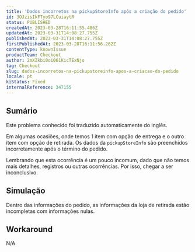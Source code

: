 ```yaml
---
title: 'Dados incorretos na pickupStoreInfo após a criação do pedido'
id: 3OJzisIkFTyo97LCuiaytR
status: PUBLISHED
createdAt: 2023-03-28T16:11:55.486Z
updatedAt: 2023-03-31T14:08:27.755Z
publishedAt: 2023-03-31T14:08:27.755Z
firstPublishedAt: 2023-03-28T16:11:56.262Z
contentType: knownIssue
productTeam: Checkout
author: 2mXZkbi0oi061KicTExNjo
tag: Checkout
slug: dados-incorretos-na-pickupstoreinfo-apos-a-criacao-do-pedido
locale: pt
kiStatus: Fixed
internalReference: 347155
---
```


## Sumário

<div class="alert alert-info">
  <p>Este problema conhecido foi traduzido automaticamente do inglês.</p>
</div>


Em algumas ocasiões, onde temos 1 item com opção de entrega e o outro item com opção de retirada. Os dados da `pickupStoreInfo` são preenchidos incorretamente após o término do pedido.

Lembrando que esta ocorrência é um pouco incomum, dado que não temos mais detalhes, registros ou outras ocorrências. Por isso, chegar a ser inconclusivo.


##

## Simulação


Dentro das informações do pedido, as informações da loja de retirada estão incompletas com informações nulas.



##

## Workaround


N/A




